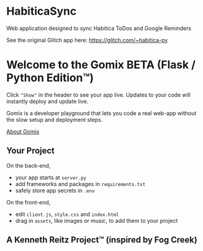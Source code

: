 # HabiticaSync
Web application designed to sync Habitica ToDos and Google Reminders

See the original Glitch app here: https://glitch.com/~habitica-py


Welcome to the Gomix BETA (Flask / Python Edition™)
===================================================

Click `"Show"` in the header to see your app live. Updates to your code will instantly deploy and update live.

Gomix is a developer playground that lets you code a real web-app without the slow setup and deployment steps.

[About Gomix](https://gomix.com/about)


Your Project
------------

On the back-end,
- your app starts at `server.py`
- add frameworks and packages in `requirements.txt`
- safely store app secrets in `.env`

On the front-end,
- edit `client.js`, `style.css` and `index.html`
- drag in `assets`, like images or music, to add them to your project


A Kenneth Reitz Project™ (inspired by Fog Creek)
----------------------------------------------

